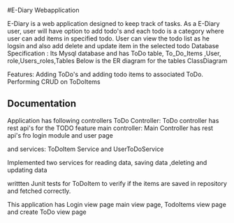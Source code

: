 
#E-Diary Webapplication

E-Diary is a web application designed to keep track of tasks.
As a E-Diary user, user will have option to add todo's and each todo is a category where user can add items in specified todo.
User can view the todo list as he logsin  and also add delete and update item in the selected todo
Database Specification : Its Mysql database and has ToDo table, To_Do_Items ,User, role,Users_roles,Tables
Below is the ER diagram for the tables
ClassDiagram



Features:
Adding ToDo's and adding todo items to associated ToDo.
Performing CRUD on ToDoItems



## Documentation

Application has following controllers
ToDo Controller: ToDo controller has rest api's for the TODO feature
main controller: Main Controller has rest api's fro login module and user page

and services:
ToDoItem Service and UserToDoService 


Implemented two services for reading data, saving data ,deleting and updating data

writtten Junit tests for  ToDoItem to verify if the items are saved in repository and fetched correctly.

This application has Login view page main view page, TodoItems view page and create ToDo view page
